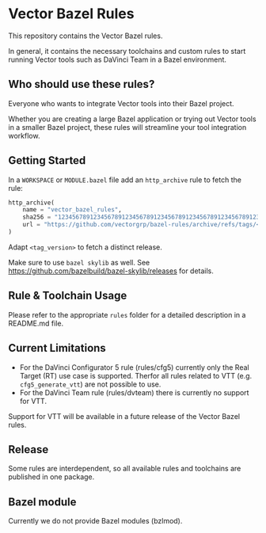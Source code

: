 # Vector Bazel Rules

This repository contains the Vector Bazel rules.

In general, it contains the necessary toolchains and custom rules to start running Vector tools such as DaVinci Team in a Bazel environment.

## Who should use these rules?

Everyone who wants to integrate Vector tools into their Bazel project.

Whether you are creating a large Bazel application or trying out Vector tools in a smaller Bazel project, these rules will streamline your tool integration workflow.

## Getting Started

In a `WORKSPACE` or `MODULE.bazel` file add an `http_archive` rule to fetch the rule:

```python
http_archive(
    name = "vector_bazel_rules",
    sha256 = "1234567891234567891234567891234567891234567891234567891234567891",
    url = "https://github.com/vectorgrp/bazel-rules/archive/refs/tags/<tag_version>",
)
```
Adapt `<tag_version>` to fetch a distinct release.

Make sure to use ```bazel skylib``` as well. See https://github.com/bazelbuild/bazel-skylib/releases for details.

## Rule & Toolchain Usage

Please refer to the appropriate ```rules``` folder for a detailed description in a README.md file.

## Current Limitations
- For the DaVinci Configurator 5 rule (rules/cfg5) currently only the Real Target (RT) use case is supported. Therfor all rules related to VTT (e.g.    ```cfg5_generate_vtt```) are not possible to use.
- For the DaVinci Team rule (rules/dvteam) there is currently no support for VTT.


Support for VTT will be available in a future release of the Vector Bazel rules.

## Release

Some rules are interdependent, so all available rules and toolchains are published in one package.

## Bazel module

Currently we do not provide Bazel modules (bzlmod).